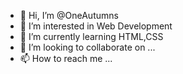 - 👋 Hi, I’m @OneAutumns
- 👀 I’m interested in Web Development
- 🌱 I’m currently learning HTML,CSS
- 💞️ I’m looking to collaborate on ...
- 📫 How to reach me ...

<!---
OneAutumns/OneAutumns is a ✨ special ✨ repository because its `README.md` (this file) appears on your GitHub profile.
You can click the Preview link to take a look at your changes.
--->
